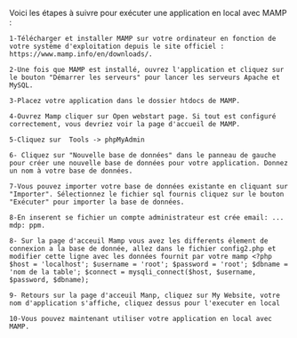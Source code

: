 Voici les étapes à suivre pour exécuter une application en local avec MAMP :

	1-Télécharger et installer MAMP sur votre ordinateur en fonction de votre système d'exploitation depuis le site officiel : https://www.mamp.info/en/downloads/.

	2-Une fois que MAMP est installé, ouvrez l'application et cliquez sur le bouton "Démarrer les serveurs" pour lancer les serveurs Apache et MySQL.

	3-Placez votre application dans le dossier htdocs de MAMP. 

	4-Ouvrez Mamp cliquer sur Open webstart page. Si tout est configuré correctement, vous devriez voir la page d'accueil de MAMP.

	5-Cliquez sur  Tools -> phpMyAdmin

	6- Cliquez sur "Nouvelle base de données" dans le panneau de gauche pour créer une nouvelle base de données pour votre application. Donnez un nom à votre base de données.

	7-Vous pouvez importer votre base de données existante en cliquant sur "Importer". Sélectionnez le fichier sql fournis cliquez sur le bouton "Exécuter" pour importer la base de données.

	8-En inserent se fichier un compte administrateur est crée email: ... mdp: ppm.

	8- Sur la page d'acceuil Mamp vous avez les differents élement de connexion a la base de donnée, allez dans le fichier config2.php et modifier cette ligne avec les données fournit par votre mamp <?php $host = 'localhost'; $username = 'root'; $password = 'root'; $dbname = 'nom de la table'; $connect = mysqli_connect($host, $username, $password, $dbname);

    9- Retours sur la page d'acceuil Manp, cliquez sur My Website, votre nom d'application s'affiche, cliquez dessus pour l'executer en local

	10-Vous pouvez maintenant utiliser votre application en local avec MAMP.






